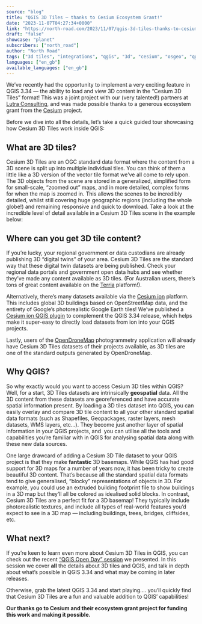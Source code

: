 ```yaml
---
source: "blog"
title: "QGIS 3D Tiles – thanks to Cesium Ecosystem Grant!"
date: "2023-11-07T04:27:34+0000"
link: "https://north-road.com/2023/11/07/qgis-3d-tiles-thanks-to-cesium-ecosystem-grant/"
draft: "false"
showcase: "planet"
subscribers: ["north_road"]
author: "North Road"
tags: ["3d tiles", "integrations", "qgis", "3d", "cesium", "osgeo", "qgis", "tiles"]
languages: ["en_gb"]
available_languages: ["en_gb"]
---
```


<p>We&#8217;ve recently had the opportunity to implement a very exciting feature in QGIS 3.34 &#8212; the ability to load and view 3D content in the &#8220;Cesium 3D Tiles&#8221; format! This was a joint project with our (very talented!) partners at <a class="ql-link" href="https://www.lutraconsulting.co.uk/" rel="noopener noreferrer" target="_blank">Lutra Consulting</a>, and was made possible thanks to a generous ecosystem grant from the <a href="https://cesium.com/">Cesium</a> project.</p>
<p>Before we dive into all the details, let&#8217;s take a quick guided tour showcasing how Cesium 3D Tiles work inside QGIS:</p>
<p></p>
<h2>What are 3D tiles?</h2>
<p>Cesium 3D Tiles are an OGC standard data format where the content from a 3D scene is split up into multiple individual tiles. You can think of them a little like a 3D version of the vector tile format we&#8217;ve all come to rely upon. The 3D objects from the scene are stored in a generalized, simplified form for small-scale, &#8220;zoomed out&#8221; maps, and in more detailed, complex forms for when the map is zoomed in. This allows the scenes to be incredibly detailed, whilst still covering huge geographic regions (including the whole globe!) and remaining responsive and quick to download. Take a look at the incredible level of detail available in a Cesium 3D Tiles scene in the example below:</p>
<p></p>
<h2>Where can you get 3D tile content?</h2>
<p>If you&#8217;re lucky, your regional government or data custodians are already publishing 3D &#8220;digital twins&#8221; of your area. Cesium 3D Tiles are the standard way that these digital twin datasets are being published. Check your regional data portals and government open data hubs and see whether they&#8217;ve made any content available as 3D tiles. (For Australian users, there&#8217;s tons of great content available on the <a href="https://www.csiro.au/en/research/technology-space/data/Terria">Terria</a> platform!).</p>
<p>Alternatively, there&#8217;s many datasets available via the <a href="https://ion.cesium.com/">Cesium ion</a> platform. This includes global 3D buildings based on OpenStreetMap data, and the entirety of Google&#8217;s photorealistic Google Earth tiles! We&#8217;ve published a <a href="https://plugins.qgis.org/plugins/cesium_ion/">Cesium ion QGIS plugin</a> to complement the QGIS 3.34 release, which helps make it super-easy to directly load datasets from ion into your QGIS projects.</p>
<p>Lastly, users of the <a href="https://www.opendronemap.org/">OpenDroneMap</a> photogrammetry application will already have Cesium 3D Tiles datasets of their projects available, as 3D tiles are one of the standard outputs generated by OpenDroneMap.</p>
<h2>Why QGIS?</h2>
<p>So why exactly would you want to access Cesium 3D tiles within QGIS? Well, for a start, 3D Tiles datasets are intrinsically <strong>geospatial</strong> data. All the 3D content from these datasets are georeferenced and have accurate spatial information present. By loading a 3D tiles dataset into QGIS, you can easily overlay and compare 3D tile content to all your other standard spatial data formats (such as Shapefiles, Geopackages, raster layers, mesh datasets, WMS layers, etc&#8230;). They become just another layer of spatial information in your QGIS projects, and  you can utilise all the tools and capabilities you&#8217;re familiar with in QGIS for analysing spatial data along with these new data sources.</p>
<p>One large drawcard of adding a Cesium 3D Tile dataset to your QGIS project is that they make <strong>fantastic</strong> 3D basemaps. While QGIS has had good support for 3D maps for a number of years now, it has been tricky to create beautiful 3D content. That&#8217;s because all the standard spatial data formats tend to give generalised, &#8220;blocky&#8221; representations of objects in 3D. For example, you could use an extruded building footprint file to show buildings in a 3D map but they&#8217;ll all be colored as idealised solid blocks. In contrast, Cesium 3D Tiles are a perfect fit for a 3D basemap! They typically include photorealistic textures, and include all types of real-world features you&#8217;d expect to see in a 3D map &#8212; including buildings, trees, bridges, cliffsides, etc.</p>
<h2>What next?</h2>
<p>If you&#8217;re keen to learn even more about Cesium 3D Tiles in QGIS, you can check out the recent <a href="https://www.youtube.com/live/vazJlXTcLsw?si=jNzI59y_Un-fHh1z">&#8220;QGIS Open Day&#8221; session</a> we presented. In this session we cover <strong>all</strong> the details about 3D tiles and QGIS, and talk in depth about what&#8217;s possible in QGIS 3.34 and what may be coming in later releases.</p>
<p>Otherwise, grab the latest QGIS 3.34 and start playing&#8230;. you&#8217;ll quickly find that Cesium 3D Tiles are a fun and valuable addition to QGIS&#8217; capabilities!</p>
<p><strong>Our thanks go to Cesium and their ecosystem grant project for funding this work and making it possible.</strong></p>
